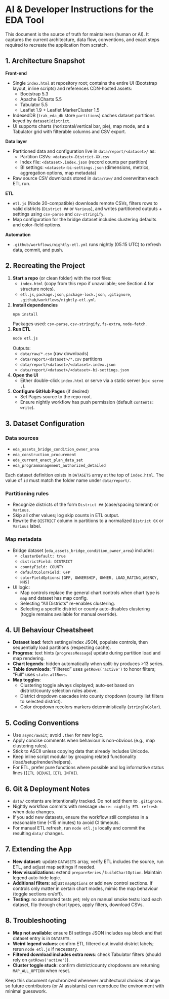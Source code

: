 # AI & Developer Instructions for the EDA Tool

This document is the source of truth for maintainers (human or AI). It captures the current architecture, data flow, conventions, and exact steps required to recreate the application from scratch.

## 1. Architecture Snapshot

**Front-end**
- Single `index.html` at repository root; contains the entire UI (Bootstrap layout, inline scripts) and references CDN-hosted assets:
  - Bootstrap 5.3
  - Apache ECharts 5.5
  - Tabulator 5.5
  - Leaflet 1.9 + Leaflet MarkerCluster 1.5
- IndexedDB (`trak_eda_db` store `partitions`) caches dataset partitions keyed by `dataset|district`.
- UI supports charts (horizontal/vertical bar, pie), map mode, and a Tabulator grid with filterable columns and CSV export.

**Data layer**
- Partitioned data and configuration live in `data/report/<dataset>/` as:
  - Partition CSVs: `<dataset>-District-XX.csv`
  - Index file: `<dataset>.index.json` (record counts per partition)
  - BI settings: `<dataset>-bi-settings.json` (dimensions, metrics, aggregation options, map metadata)
- Raw source CSV downloads stored in `data/raw/` and overwritten each ETL run.

**ETL**
- `etl.js` (Node 20-compatible) downloads remote CSVs, filters rows to valid districts (`District ##` or `Various`), and writes partitioned outputs + settings using `csv-parse` and `csv-stringify`.
- Map configuration for the bridge dataset includes clustering defaults and color-field options.

**Automation**
- `.github/workflows/nightly-etl.yml` runs nightly (05:15 UTC) to refresh data, commit, and push.

## 2. Recreating the Project

1. **Start a repo** (or clean folder) with the root files:
   - `index.html` (copy from this repo if unavailable; see Section 4 for structure notes).
   - `etl.js`, `package.json`, `package-lock.json`, `.gitignore`, `.github/workflows/nightly-etl.yml`.
2. **Install dependencies**
   ```bash
   npm install
   ```
   Packages used: `csv-parse`, `csv-stringify`, `fs-extra`, `node-fetch`.
3. **Run ETL**
   ```bash
   node etl.js
   ```
   Outputs:
   - `data/raw/*.csv` (raw downloads)
   - `data/report/<dataset>/*.csv` partitions
   - `data/report/<dataset>/<dataset>.index.json`
   - `data/report/<dataset>/<dataset>-bi-settings.json`
4. **Open the UI**
   - Either double-click `index.html` or serve via a static server (`npx serve .`).
5. **Configure GitHub Pages** (if desired)
   - Set Pages source to the repo root.
   - Ensure nightly workflow has push permission (default `contents: write`).

## 3. Dataset Configuration

### Data sources
- `eda_assets_bridge_condition_owner_area`
- `eda_construction_procurement`
- `eda_current_enact_plan_data_set`
- `eda_programmanagement_authorized_detailed`

Each dataset definition exists in `DATASETS` array at the top of `index.html`. The value of `id` must match the folder name under `data/report/`.

### Partitioning rules
- Recognize districts of the form `District ##` (case/spacing tolerant) or `Various`.
- Skip all other values; log skip counts in ETL output.
- Rewrite the `DISTRICT` column in partitions to a normalized `District 0X` or `Various` label.

### Map metadata
- Bridge dataset (`eda_assets_bridge_condition_owner_area`) includes:
  - `clusterDefault: true`
  - `districtField: DISTRICT`
  - `countyField: COUNTY`
  - `defaultColorField: GFP`
  - `colorFieldOptions`: `[GFP, OWNERSHIP, OWNER, LOAD_RATING_AGENCY, NHS]`
- UI logic:
  - Map controls replace the general chart controls when chart type is `map` and dataset has map config.
  - Selecting “All Districts” re-enables clustering.
  - Selecting a specific district or county auto-disables clustering (toggle remains available for manual override).

## 4. UI Behaviour Cheatsheet

- **Dataset load**: fetch settings/index JSON, populate controls, then sequentially load partitions (respecting cache).
- **Progress**: text hints (`progressMessage`) update during partition load and map rendering.
- **Chart legends**: hidden automatically when split-by produces >13 series.
- **Table downloads**: “Filtered” uses `getRows('active')` to honor filters; “Full” uses `state.allRows`.
- **Map toggles**:
  - Clustering toggle always displayed; auto-set based on district/county selection rules above.
  - District dropdown cascades into county dropdown (county list filters to selected district).
  - Color dropdown recolors markers deterministically (`stringToColor`).

## 5. Coding Conventions
- Use `async/await`; avoid `.then` for new logic.
- Apply concise comments when behaviour is non-obvious (e.g., map clustering rules).
- Stick to ASCII unless copying data that already includes Unicode.
- Keep inline script modular by grouping related functionality (load/setup/render/helpers).
- For ETL, prefer pure functions where possible and log informative status lines (`[ETL DEBUG]`, `[ETL INFO]`).

## 6. Git & Deployment Notes
- `data/` contents are intentionally tracked. Do not add them to `.gitignore`.
- Nightly workflow commits with message `chore: nightly ETL refresh` when data changes.
- If you add new datasets, ensure the workflow still completes in a reasonable time (<15 minutes) to avoid CI timeouts.
- For manual ETL refresh, run `node etl.js` locally and commit the resulting `data/` changes.

## 7. Extending the App
- **New dataset**: update `DATASETS` array, verify ETL includes the source, run ETL, and adjust map settings if needed.
- **New visualizations**: extend `prepareSeries` / `buildChartOption`. Maintain legend auto-hide logic.
- **Additional filters**: adjust `mapOptions` or add new control sections. If controls only matter in certain chart modes, mimic the map behaviour (toggle sections on/off).
- **Testing**: no automated tests yet; rely on manual smoke tests: load each dataset, flip through chart types, apply filters, download CSVs.

## 8. Troubleshooting
- **Map not available**: ensure BI settings JSON includes `map` block and that dataset entry is in `DATASETS`.
- **Weird legend values**: confirm ETL filtered out invalid district labels; rerun `node etl.js` if necessary.
- **Filtered download includes extra rows**: check Tabulator filters (should rely on `getRows('active')`).
- **Cluster toggle stuck**: confirm district/county dropdowns are returning `MAP_ALL_OPTION` when reset.

Keep this document synchronized whenever architectural choices change so future contributors (or AI assistants) can reproduce the environment with minimal guesswork.
